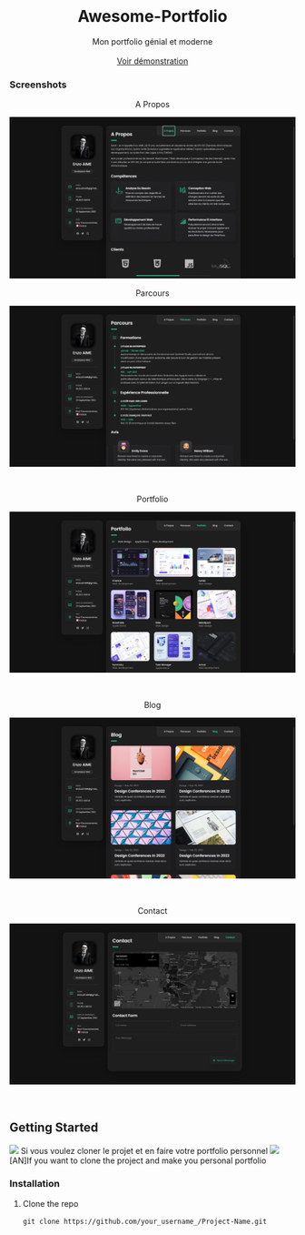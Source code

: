 <!-- PROJECT PREVIEW -->
<br />
<p align="center">

  <h1 align="center">Awesome-Portfolio</h3>

  <p align="center">
    Mon portfolio génial et moderne
    <br />
    <br />
    <a href="https://enzo91080.github.io/Portfolio-Enzo-AIME/">Voir démonstration</a>
  </p>
</p>



### Screenshots

<p align="center">
  <p align="center">A Propos</p>
  <img src="screenshots/about.PNG" alt="Home section">
</p>
<p align="center">
  <p align="center">Parcours</p>
  <img src="screenshots/experience.PNG" alt="Home section">
</p>
<br />
<p align="center">
  <p align="center">Portfolio</p>
  <img src="screenshots/projects.PNG" alt="About section">
</p>
<br />
<p align="center">
  <p align="center">Blog</p>
  <img src="screenshots/blog.PNG" alt="Experience section">
</p>
<br />
<p align="center">
  <p align="center">Contact</p>
  <img src="screenshots/contact.PNG" alt="Projects section">
</p>
<br />

<!-- GETTING STARTED -->
## Getting Started

<img src="screenshots/france.png.svg">
Si vous voulez cloner le projet et en faire votre portfolio personnel
<img src="screenshots/united-states-of-america.png.svg" >
[AN]If you want to clone the project and make you personal portfolio

### Installation

1. Clone the repo
   ```
   git clone https://github.com/your_username_/Project-Name.git
   ```


